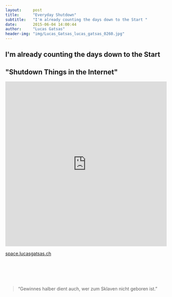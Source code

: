 ```yaml
---
layout:     post
title:      "Everyday Shutdown"
subtitle:   "I'm already counting the days down to the Start "
date:       2015-06-04 14:00:44
author:     "Lucas Gatsas"
header-img: "img/Lucas_Gatsas_lucas_gatsas_0260.jpg"
---
```

<h2 class="section-heading">I'm already counting the days down to the Start</h2>
<h2 class="section-heading">"Shutdown Things in the Internet"</h2>



<iframe width="100%" height="515" src="https://www.youtube.com/embed/Gi9tJ8QoBus" frameborder="0" allowfullscreen></iframe>

<a href="http://space.lucasgatsas.ch/">space.lucasgatsas.ch</a>

<br><br>


<br>
<blockquote>
“Gewinnes halber dient auch, wer zum Sklaven nicht geboren ist.” 
</blockquote>

